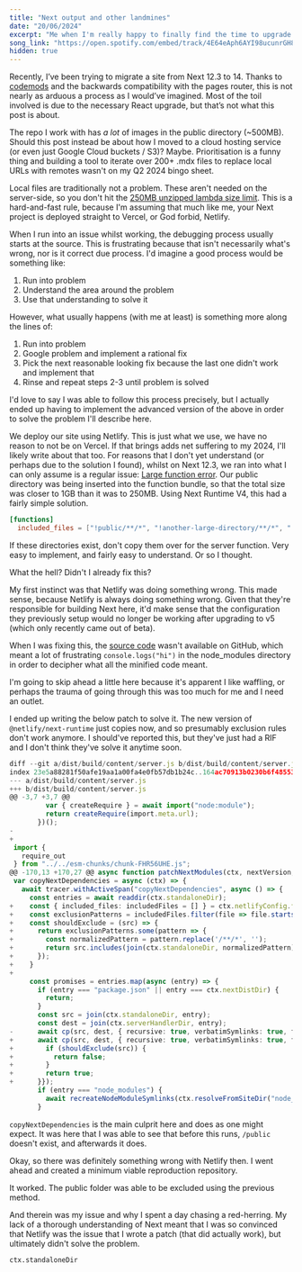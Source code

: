 ```yaml
---
title: "Next output and other landmines"
date: "20/06/2024"
excerpt: "Me when I'm really happy to finally find the time to upgrade to Next 14 but 15 has just come out"
song_link: "https://open.spotify.com/embed/track/4E64eAph6AYI98ucunrGH8"
hidden: true
---
```


Recently, I’ve been trying to migrate a site from Next 12.3 to 14. Thanks to [codemods](https://nextjs.org/docs/pages/building-your-application/upgrading/codemods) and the backwards compatibility with the pages router, this is not nearly as arduous a process as I would’ve imagined. Most of the toil involved is due to the necessary React upgrade, but that’s not what this post is about.

The repo I work with has *a lot* of images in the public directory (~500MB). Should this post instead be about how I moved to a cloud hosting service (or even just Google Cloud buckets / S3)? Maybe. Prioritisation is a funny thing and building a tool to iterate over 200+ .mdx files to replace local URLs with remotes wasn't on my Q2 2024 bingo sheet.

Local files are traditionally not a problem. These aren't needed on the server-side, so you don't hit the [250MB unzipped lambda size limit](https://docs.aws.amazon.com/lambda/latest/dg/gettingstarted-limits.html). This is a hard-and-fast rule, because I'm assuming that much like me, your Next project is deployed straight to Vercel, or God forbid, Netlify.

When I run into an issue whilst working, the debugging process usually starts at the source. This is frustrating because that isn't necessarily what's wrong, nor is it correct due process. I'd imagine a good process would be something like:

1. Run into problem
2. Understand the area around the problem
3. Use that understanding to solve it

However, what usually happens (with me at least) is something more along the lines of:

1. Run into problem
2. Google problem and implement a rational fix
3. Pick the next reasonable looking fix because the last one didn't work and implement that
4. Rinse and repeat steps 2-3 until problem is solved

I'd love to say I was able to follow this process precisely, but I actually ended up having to implement the advanced version of the above in order to solve the problem I'll describe here.

We deploy our site using Netlify. This is just what we use, we have no reason to not be on Vercel. If that brings adds net suffering to my 2024, I'll likely write about that too. For reasons that I don't yet understand (or perhaps due to the solution I found), whilst on Next 12.3, we ran into what I can only assume is a regular issue: [Large function error](https://docs.netlify.com/frameworks/next-js/runtime-v4/troubleshooting/#large-function-error). Our public directory was being inserted into the function bundle, so that the total size was closer to 1GB than it was to 250MB. Using Next Runtime V4, this had a fairly simple solution.

```toml
[functions]
  included_files = ["!public/**/*", "!another-large-directory/**/*", "!/**/*"]
```

If these directories exist, don't copy them over for the server function. Very easy to implement, and fairly easy to understand.  Or so I thought.

What the hell? Didn't I already fix this?

My first instinct was that Netlify was doing something wrong. This made sense, because Netlify is always doing something wrong. Given that they're responsible for building Next here, it'd make sense that the configuration they previously setup would no longer be working after upgrading to v5 (which only recently came out of beta).

When I was fixing this, the [source code](https://github.com/netlify/next-runtime) wasn't available on GitHub, which meant a lot of frustrating `console.logs("hi")` in the node_modules directory in order to decipher what all the minified code meant.

I'm going to skip ahead a little here because it's apparent I like waffling, or perhaps the trauma of going through this was too much for me and I need an outlet.

I ended up writing the below patch to solve it. The new version of `@netlify/next-runtime` just copies now, and so presumably exclusion rules don't work anymore. I should've reported this, but they've just had a RIF and I don't think they've solve it anytime soon.

```typescript
diff --git a/dist/build/content/server.js b/dist/build/content/server.js
index 23e5a88281f50afe19aa1a00fa4e0fb57db1b24c..164ac70913b0230b6f4855350162ee9430b43b77 100644
--- a/dist/build/content/server.js
+++ b/dist/build/content/server.js
@@ -3,7 +3,7 @@
         var { createRequire } = await import("node:module");
         return createRequire(import.meta.url);
       })();
-
+
 import {
   require_out
 } from "../../esm-chunks/chunk-FHR56UHE.js";
@@ -170,13 +170,27 @@ async function patchNextModules(ctx, nextVersion, serverHandlerRequireResolve) {
 var copyNextDependencies = async (ctx) => {
   await tracer.withActiveSpan("copyNextDependencies", async () => {
     const entries = await readdir(ctx.standaloneDir);
+    const { included_files: includedFiles = [] } = ctx.netlifyConfig.functions?.["*"] || [];
+    const exclusionPatterns = includedFiles.filter(file => file.startsWith("!")).map(pattern => pattern.slice(1));
+    const shouldExclude = (src) => {
+      return exclusionPatterns.some(pattern => {
+        const normalizedPattern = pattern.replace('/**/*', '');
+        return src.includes(join(ctx.standaloneDir, normalizedPattern));
+      });
+    }
+
     const promises = entries.map(async (entry) => {
       if (entry === "package.json" || entry === ctx.nextDistDir) {
         return;
       }
       const src = join(ctx.standaloneDir, entry);
       const dest = join(ctx.serverHandlerDir, entry);
-      await cp(src, dest, { recursive: true, verbatimSymlinks: true, force: true });
+      await cp(src, dest, { recursive: true, verbatimSymlinks: true, force: true, filter: (src) => {
+        if (shouldExclude(src)) {
+          return false;
+        }
+        return true;
+      }});
       if (entry === "node_modules") {
         await recreateNodeModuleSymlinks(ctx.resolveFromSiteDir("node_modules"), dest);
       }
```

`copyNextDependencies` is the main culprit here and does as one might expect. It was here that I was able to see that before this runs, `/public` doesn't exist, and afterwards it does.

Okay, so there was definitely something wrong with Netlify then. I went ahead and created a minimum viable reproduction repository.

It worked. The public folder was able to be excluded using the previous method.

And therein was my issue and why I spent a day chasing a red-herring. My lack of a thorough understanding of Next meant that I was so convinced that Netlify was the issue that I wrote a patch (that did actually work), but ultimately didn't solve the problem.



`ctx.standaloneDir`